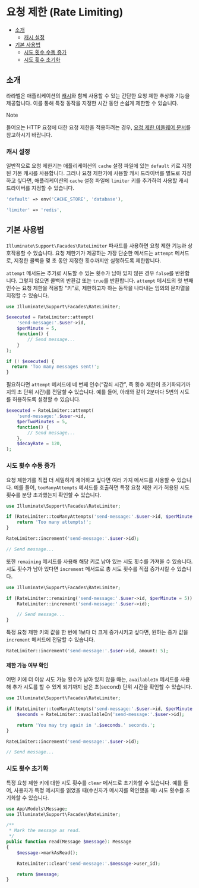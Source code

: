# 요청 제한 (Rate Limiting)

- [소개](#introduction)
    - [캐시 설정](#cache-configuration)
- [기본 사용법](#basic-usage)
    - [시도 횟수 수동 증가](#manually-incrementing-attempts)
    - [시도 횟수 초기화](#clearing-attempts)

<a name="introduction"></a>
## 소개

라라벨은 애플리케이션의 [캐시](cache)와 함께 사용할 수 있는 간단한 요청 제한 추상화 기능을 제공합니다. 이를 통해 특정 동작을 지정한 시간 동안 손쉽게 제한할 수 있습니다.

> [!NOTE]
> 들어오는 HTTP 요청에 대한 요청 제한을 적용하려는 경우, [요청 제한 미들웨어 문서](/docs/12.x/routing#rate-limiting)를 참고하시기 바랍니다.

<a name="cache-configuration"></a>
### 캐시 설정

일반적으로 요청 제한기는 애플리케이션의 `cache` 설정 파일에 있는 `default` 키로 지정된 기본 캐시를 사용합니다. 그러나 요청 제한기에 사용할 캐시 드라이버를 별도로 지정하고 싶다면, 애플리케이션의 `cache` 설정 파일에 `limiter` 키를 추가하여 사용할 캐시 드라이버를 지정할 수 있습니다.

```php
'default' => env('CACHE_STORE', 'database'),

'limiter' => 'redis',
```

<a name="basic-usage"></a>
## 기본 사용법

`Illuminate\Support\Facades\RateLimiter` 파사드를 사용하면 요청 제한 기능과 상호작용할 수 있습니다. 요청 제한기가 제공하는 가장 단순한 메서드는 `attempt` 메서드로, 지정한 콜백을 몇 초 동안 지정한 횟수까지만 실행하도록 제한합니다.

`attempt` 메서드는 추가로 시도할 수 있는 횟수가 남아 있지 않은 경우 `false`를 반환합니다. 그렇지 않으면 콜백의 반환값 또는 `true`를 반환합니다. `attempt` 메서드의 첫 번째 인수는 요청 제한을 적용할 "키"로, 제한하고자 하는 동작을 나타내는 임의의 문자열을 지정할 수 있습니다.

```php
use Illuminate\Support\Facades\RateLimiter;

$executed = RateLimiter::attempt(
    'send-message:'.$user->id,
    $perMinute = 5,
    function() {
        // Send message...
    }
);

if (! $executed) {
  return 'Too many messages sent!';
}
```

필요하다면 `attempt` 메서드에 네 번째 인수(“감쇠 시간”, 즉 횟수 제한이 초기화되기까지의 초 단위 시간)를 전달할 수 있습니다. 예를 들어, 아래와 같이 2분마다 5번의 시도를 허용하도록 설정할 수 있습니다.

```php
$executed = RateLimiter::attempt(
    'send-message:'.$user->id,
    $perTwoMinutes = 5,
    function() {
        // Send message...
    },
    $decayRate = 120,
);
```

<a name="manually-incrementing-attempts"></a>
### 시도 횟수 수동 증가

요청 제한기를 직접 더 세밀하게 제어하고 싶다면 여러 가지 메서드를 사용할 수 있습니다. 예를 들어, `tooManyAttempts` 메서드를 호출하면 특정 요청 제한 키가 허용된 시도 횟수를 분당 초과했는지 확인할 수 있습니다.

```php
use Illuminate\Support\Facades\RateLimiter;

if (RateLimiter::tooManyAttempts('send-message:'.$user->id, $perMinute = 5)) {
    return 'Too many attempts!';
}

RateLimiter::increment('send-message:'.$user->id);

// Send message...
```

또한 `remaining` 메서드를 사용해 해당 키로 남아 있는 시도 횟수를 가져올 수 있습니다. 시도 횟수가 남아 있다면 `increment` 메서드로 총 시도 횟수를 직접 증가시킬 수 있습니다.

```php
use Illuminate\Support\Facades\RateLimiter;

if (RateLimiter::remaining('send-message:'.$user->id, $perMinute = 5)) {
    RateLimiter::increment('send-message:'.$user->id);

    // Send message...
}
```

특정 요청 제한 키의 값을 한 번에 1보다 더 크게 증가시키고 싶다면, 원하는 증가 값을 `increment` 메서드에 전달할 수 있습니다.

```php
RateLimiter::increment('send-message:'.$user->id, amount: 5);
```

<a name="determining-limiter-availability"></a>
#### 제한 가능 여부 확인

어떤 키에 더 이상 시도 가능 횟수가 남아 있지 않을 때는, `availableIn` 메서드를 사용해 추가 시도를 할 수 있게 되기까지 남은 초(second) 단위 시간을 확인할 수 있습니다.

```php
use Illuminate\Support\Facades\RateLimiter;

if (RateLimiter::tooManyAttempts('send-message:'.$user->id, $perMinute = 5)) {
    $seconds = RateLimiter::availableIn('send-message:'.$user->id);

    return 'You may try again in '.$seconds.' seconds.';
}

RateLimiter::increment('send-message:'.$user->id);

// Send message...
```

<a name="clearing-attempts"></a>
### 시도 횟수 초기화

특정 요청 제한 키에 대한 시도 횟수를 `clear` 메서드로 초기화할 수 있습니다. 예를 들어, 사용자가 특정 메시지를 읽었을 때(수신자가 메시지를 확인했을 때) 시도 횟수를 초기화할 수 있습니다.

```php
use App\Models\Message;
use Illuminate\Support\Facades\RateLimiter;

/**
 * Mark the message as read.
 */
public function read(Message $message): Message
{
    $message->markAsRead();

    RateLimiter::clear('send-message:'.$message->user_id);

    return $message;
}
```